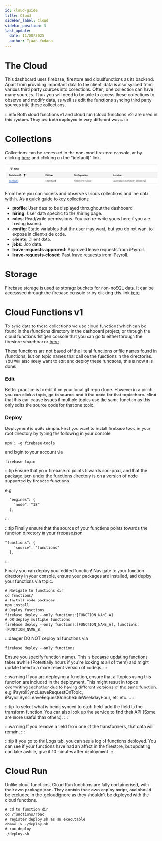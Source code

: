 ```yaml
---
id: cloud-guide
title: Cloud
sidebar_label: Cloud
sidebar_position: 3
last_update:
  date: 11/08/2025
  author: Ijaan Yudana
---
```

# The Cloud

This dashboard uses firebase, firestore and cloudfunctions as its backend. Apart from providing
important data to the client, data is also synced from various third party sources into collections. 
Often, one collection can have many sources. Thus you will need to be able to access these collections 
to observe and modify data, as well as edit the functions syncing third party sources into
these collections.

:::info
Both cloud functions v1 and cloud run (cloud functions v2) are used in this system. They are both deployed in very different ways.
:::

# Collections

Collections can be accessed in the non-prod firestore console, or by clicking [here](https://console.cloud.google.com/firestore/databases/)
and clicking on the "(default)" link.

![table_image](../../static/img/firestore-table.png)

From here you can access and observe various collections and the data within. As a quick guide to key collections:

 - **profile**: User data to be displayed throughout the dashboard.
 - **hiring**: User data specific to the /hiring page.
 - **roles**: Read/write permissions (You can re-write yours here if you are having issues).
 - **config**: Static variables that the user may want, but you do not want to expose in client-side code.
 - **clients**: Client data.
 - **jobs**: Job data.
 - **leave-requests-approved**: Approved leave requests from iPayroll.
 - **leave-requests-closed**: Past leave requests from iPayroll.

# Storage

Firebase storage is used as storage buckets for non-noSQL data. It can be accesssed through the firebase 
console or by clicking this link [here](https://console.firebase.google.com/project/mwnz-dashboard-nonprod/storage/)

# Cloud Functions v1

To sync data to these collections we use cloud functions which can be found in the /functions directory in the
dashboard project, or through the cloud functions 1st gen console that you can go to either through the firestore
searchbar or [here](https://console.cloud.google.com/functions)

These functions are not based off the literal functions or file names found in /functions, but on topic names that call
on the functions in the directories. You will also likely want to edit and deploy these functions, this is how it is done:

### Edit

Better practice is to edit it on your local git repo clone. However in a pinch you can click a topic, go to source,
and it the code for that topic there. Mind that this can cause issues if multiple topics use the same function as this
only edits the source code for that one topic.

### Deploy

Deployment is quite simple. First you want to install firebase tools in your root directory by typing the following
in your console

```console
npm i -g firebase-tools
```

and login to your account via 

```
firebase login
```

:::tip
Ensure that your firebase.rc points towards non-prod, and that the package.json under the functions directory is on a version
of node supported by firebase functions.

e.g 

```
  "engines": {
    "node": "18"
  },
```
:::

:::tip
Finally ensure that the source of your functions points towards the function directory in your firebase.json

```
"functions": {
    "source": "functions"
  },
```
:::

Finally you can deploy your edited function! Navigate to your function directory in your console, ensure your
packages are installed, and deploy your functions via topic. 

```console
# Navigate to functions dir
cd functions/
# Install node packages
npm install
# Deploy functions
firebase deploy --only functions:[FUNCTION_NAME_A]
# OR deploy multiple functions
firebase deploy --only functions:[FUNCTION_NAME_A], functions:[FUNCTION_NAME_B]
```

:::danger
DO NOT deploy all functions via
```console
firebase deploy --only functions
```
Ensure you specify function names. This is because updating functions takes awhile (Potentially hours if you're 
looking at all of them) and might update them to a more recent version of node.js. 
:::

:::warning
If you are deploying a function, ensure that all topics using this function are included in the deployment. This might
result in topics overwriting eachother due to having different versions of the same function. 
e.g iPayrollSyncLeaveRequestOnTopic, iPayrollSyncLeaveRequestOnScheduleWeekdayHour, etc etc....
:::

:::tip
To select what is being synced to each field, add the field to the transform function. You can also
look up the service to find their API (Some are more useful than others).
:::

:::warning
If you remove a field from one of the transformers, that data will remain.
:::

:::tip
If you go to the Logs tab, you can see a log of functions deployed. You can see if your functions have had
an affect in the firestore, but updating can take awhile, give it 10 minutes after deployment
:::

# Cloud Run 

Unlike cloud functions, Cloud Run functions are fully containerised, with their own package.json. They contain their own deploy script, and should be excluded in the .gcloudignore as they shouldn't be deployed with the cloud functions.

```console
# cd to function dir
cd /functions/rbac
# register deploy.sh as an executable
chmod +x ./deploy.sh
# run deploy
./deploy.sh
```


 